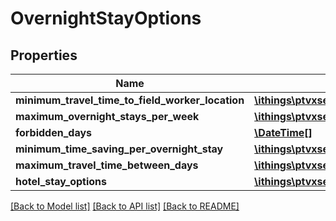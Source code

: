 # OvernightStayOptions

## Properties
Name | Type | Description | Notes
------------ | ------------- | ------------- | -------------
**minimum_travel_time_to_field_worker_location** | [**\ithings\ptvxserver\model\Duration**](Duration.md) |  | [optional] 
**maximum_overnight_stays_per_week** | [**\ithings\ptvxserver\model\NonNegativeInteger**](NonNegativeInteger.md) |  | [optional] 
**forbidden_days** | [**\DateTime[]**](\DateTime.md) |  | [optional] 
**minimum_time_saving_per_overnight_stay** | [**\ithings\ptvxserver\model\Duration**](Duration.md) |  | [optional] 
**maximum_travel_time_between_days** | [**\ithings\ptvxserver\model\Duration**](Duration.md) |  | [optional] 
**hotel_stay_options** | [**\ithings\ptvxserver\model\HotelStayOptions**](HotelStayOptions.md) |  | [optional] 

[[Back to Model list]](../../README.md#documentation-for-models) [[Back to API list]](../../README.md#documentation-for-api-endpoints) [[Back to README]](../../README.md)

